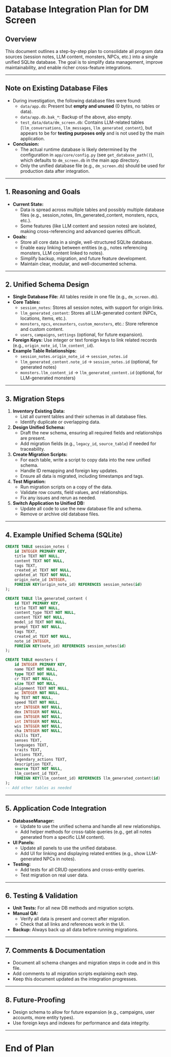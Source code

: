 # Database Integration Plan for DM Screen

## Overview
This document outlines a step-by-step plan to consolidate all program data sources (session notes, LLM content, monsters, NPCs, etc.) into a single unified SQLite database. The goal is to simplify data management, improve maintainability, and enable richer cross-feature integrations.

---

## Note on Existing Database Files
- During investigation, the following database files were found:
  - `data/app.db`: Present but **empty and unused** (0 bytes, no tables or data).
  - `data/app.db.bak_*`: Backup of the above, also empty.
  - `test_data/data/dm_screen.db`: Contains LLM-related tables (`llm_conversations`, `llm_messages`, `llm_generated_content`), but appears to be for **testing purposes only** and is not used by the main application.
- **Conclusion:**
  - The actual runtime database is likely determined by the configuration in `app/core/config.py` (see `get_database_path()`), which defaults to `dm_screen.db` in the main app directory.
  - Only the unified database file (e.g., `dm_screen.db`) should be used for production data after integration.

---

## 1. Reasoning and Goals
- **Current State:**
  - Data is spread across multiple tables and possibly multiple database files (e.g., session_notes, llm_generated_content, monsters, npcs, etc.).
  - Some features (like LLM content and session notes) are isolated, making cross-referencing and advanced queries difficult.
- **Goals:**
  - Store all core data in a single, well-structured SQLite database.
  - Enable easy linking between entities (e.g., notes referencing monsters, LLM content linked to notes).
  - Simplify backup, migration, and future feature development.
  - Maintain clear, modular, and well-documented schema.

---

## 2. Unified Schema Design
- **Single Database File:** All tables reside in one file (e.g., `dm_screen.db`).
- **Core Tables:**
  - `session_notes`: Stores all session notes, with support for origin links.
  - `llm_generated_content`: Stores all LLM-generated content (NPCs, locations, items, etc.).
  - `monsters`, `npcs`, `encounters`, `custom_monsters`, etc.: Store reference and custom content.
  - `users`, `campaigns`, `settings` (optional, for future expansion).
- **Foreign Keys:** Use integer or text foreign keys to link related records (e.g., `origin_note_id`, `llm_content_id`).
- **Example Table Relationships:**
  - `session_notes.origin_note_id` → `session_notes.id`
  - `llm_generated_content.note_id` → `session_notes.id` (optional, for generated notes)
  - `monsters.llm_content_id` → `llm_generated_content.id` (optional, for LLM-generated monsters)

---

## 3. Migration Steps
1. **Inventory Existing Data:**
   - List all current tables and their schemas in all database files.
   - Identify duplicate or overlapping data.
2. **Design Unified Schema:**
   - Draft the new schema, ensuring all required fields and relationships are present.
   - Add migration fields (e.g., `legacy_id`, `source_table`) if needed for traceability.
3. **Create Migration Scripts:**
   - For each table, write a script to copy data into the new unified schema.
   - Handle ID remapping and foreign key updates.
   - Ensure all data is migrated, including timestamps and tags.
4. **Test Migration:**
   - Run migration scripts on a copy of the data.
   - Validate row counts, field values, and relationships.
   - Fix any issues and rerun as needed.
5. **Switch Application to Unified DB:**
   - Update all code to use the new database file and schema.
   - Remove or archive old database files.

---

## 4. Example Unified Schema (SQLite)
```sql
CREATE TABLE session_notes (
    id INTEGER PRIMARY KEY,
    title TEXT NOT NULL,
    content TEXT NOT NULL,
    tags TEXT,
    created_at TEXT NOT NULL,
    updated_at TEXT NOT NULL,
    origin_note_id INTEGER,
    FOREIGN KEY(origin_note_id) REFERENCES session_notes(id)
);

CREATE TABLE llm_generated_content (
    id TEXT PRIMARY KEY,
    title TEXT NOT NULL,
    content_type TEXT NOT NULL,
    content TEXT NOT NULL,
    model_id TEXT NOT NULL,
    prompt TEXT NOT NULL,
    tags TEXT,
    created_at TEXT NOT NULL,
    note_id INTEGER,
    FOREIGN KEY(note_id) REFERENCES session_notes(id)
);

CREATE TABLE monsters (
    id INTEGER PRIMARY KEY,
    name TEXT NOT NULL,
    type TEXT NOT NULL,
    cr TEXT NOT NULL,
    size TEXT NOT NULL,
    alignment TEXT NOT NULL,
    ac INTEGER NOT NULL,
    hp TEXT NOT NULL,
    speed TEXT NOT NULL,
    str INTEGER NOT NULL,
    dex INTEGER NOT NULL,
    con INTEGER NOT NULL,
    int INTEGER NOT NULL,
    wis INTEGER NOT NULL,
    cha INTEGER NOT NULL,
    skills TEXT,
    senses TEXT,
    languages TEXT,
    traits TEXT,
    actions TEXT,
    legendary_actions TEXT,
    description TEXT,
    source TEXT NOT NULL,
    llm_content_id TEXT,
    FOREIGN KEY(llm_content_id) REFERENCES llm_generated_content(id)
);
-- Add other tables as needed
```

---

## 5. Application Code Integration
- **DatabaseManager:**
  - Update to use the unified schema and handle all new relationships.
  - Add helper methods for cross-table queries (e.g., get all notes generated from a specific LLM content).
- **UI Panels:**
  - Update all panels to use the unified database.
  - Add UI for linking and displaying related entities (e.g., show LLM-generated NPCs in notes).
- **Testing:**
  - Add tests for all CRUD operations and cross-entity queries.
  - Test migration on real user data.

---

## 6. Testing & Validation
- **Unit Tests:** For all new DB methods and migration scripts.
- **Manual QA:**
  - Verify all data is present and correct after migration.
  - Check that all links and references work in the UI.
- **Backup:** Always back up all data before running migrations.

---

## 7. Comments & Documentation
- Document all schema changes and migration steps in code and in this file.
- Add comments to all migration scripts explaining each step.
- Keep this document updated as the integration progresses.

---

## 8. Future-Proofing
- Design schema to allow for future expansion (e.g., campaigns, user accounts, more entity types).
- Use foreign keys and indexes for performance and data integrity.

---

# End of Plan 